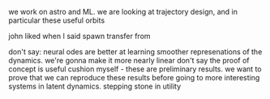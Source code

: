 we work on astro and ML. we are looking at trajectory design, and in particular these useful orbits 

john liked when I said spawn transfer from

don't say: neural odes are better at learning smoother represenations of the dynamics. we're gonna make it more nearly linear 
don't say the proof of concept is useful
cushion myself - these are preliminary results. we want to prove that we can reproduce these results before going to more interesting systems in latent dynamics. stepping stone in utility


